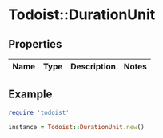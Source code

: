 # Todoist::DurationUnit

## Properties

| Name | Type | Description | Notes |
| ---- | ---- | ----------- | ----- |

## Example

```ruby
require 'todoist'

instance = Todoist::DurationUnit.new()
```

